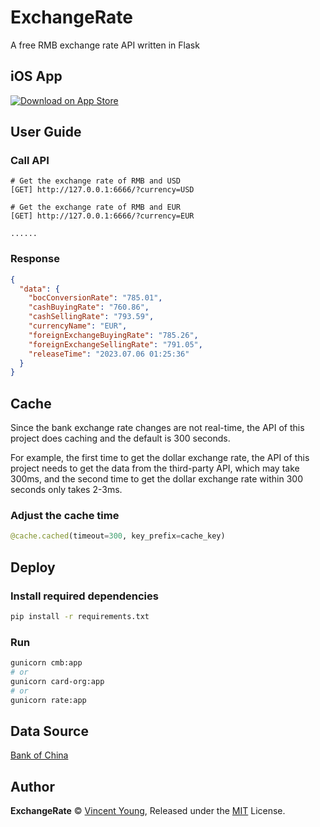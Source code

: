 # ExchangeRate
A free RMB exchange rate API written in Flask

## iOS App
[![Download on App Store](https://upload.wikimedia.org/wikipedia/commons/5/51/Download_on_the_App_Store_Badge_US-UK_RGB_blk.svg)](https://apps.apple.com/cn/app/dollar-currency-widget/id6450919353)


## User Guide
### Call API
```
# Get the exchange rate of RMB and USD
[GET] http://127.0.0.1:6666/?currency=USD

# Get the exchange rate of RMB and EUR
[GET] http://127.0.0.1:6666/?currency=EUR

......
```

### Response
```json
{
  "data": {
    "bocConversionRate": "785.01",
    "cashBuyingRate": "760.86",
    "cashSellingRate": "793.59",
    "currencyName": "EUR",
    "foreignExchangeBuyingRate": "785.26",
    "foreignExchangeSellingRate": "791.05",
    "releaseTime": "2023.07.06 01:25:36"
  }
}
```

## Cache
Since the bank exchange rate changes are not real-time, the API of this project does caching and the default is 300 seconds.

For example, the first time to get the dollar exchange rate, the API of this project needs to get the data from the third-party API, which may take 300ms, and the second time to get the dollar exchange rate within 300 seconds only takes 2-3ms.

### Adjust the cache time
```python
@cache.cached(timeout=300, key_prefix=cache_key)
```
## Deploy
### Install required dependencies
```bash
pip install -r requirements.txt
```
### Run
```bash
gunicorn cmb:app
# or
gunicorn card-org:app
# or
gunicorn rate:app
```

## Data Source
[Bank of China](https://www.boc.cn/en/)

## Author
**ExchangeRate** © [Vincent Young](https://github.com/missuo), Released under the [MIT](./LICENSE) License.<br>
